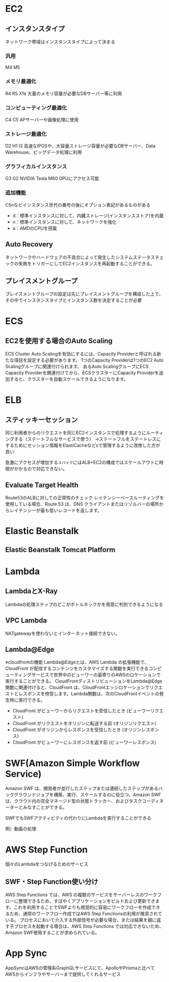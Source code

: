 # EC2
## インスタンスタイプ
ネットワーク帯域はインスタンスタイプによって決まる

### 汎用
M4 M5
### メモリ最適化
R4 R5 X1e
大量のメモリ容量が必要なDBサーバー等に利用
### コンピューティング最適化
C4 C5
APサーバーや画像処理に使用
### ストレージ最適化
D2 H1 I3
高速なIPOSや、大容量ストレージ容量が必要なDBサーバー、Data Warehouse、ビッグデータ処理に利用
### グラフィカルインスタンス
G3 G2
NVIDIA Tesla M60 GPUにアクセス可能

### 追加機能
C5nなどインスタンス世代の番号の後にオプション表記があるものがある
- d：標準インスタンスに対して、内臓ストレージ(インスタンスストア)を内蔵
- n：標準インスタンスに対して、ネットワークを強化
- a：AMDのCPUを搭載

## Auto Recovery
ネットワークやハードウェアの不具合によって発生したシステムステータスチェックの失敗をトリガーにしてEC2インスタンスを再起動することができる。

## プレイスメントグループ
プレイスメントグループの設定は先にプレイスメントグループを構成した上で、その中でインスタンスタイプとインスタンス数を決定することが必要

# ECS
## EC2を使用する場合のAuto Scaling 
ECS Cluster Auto Scalingを有効にするには、Capacity Providerと呼ばれる新たな項目を設定する必要があります。
1つのCapacity Providerは1つのEC2 Auto Scalingグループに関連付けられます。
あるAuto ScalingグループにECS Capacity Providerを関連付けてから、ECSクラスターにCapacity Providerを追加すると、クラスターを自動スケールできるようになります。

# ELB
## スティッキーセッション
同じ利用者からのリクエストを同じEC2インスタンスで処理するようにルーティングする（ステートフルなサービスで使う）
→ステートフルをステートレスにするためにセッション情報をElastiCacheなどsで管理するように改修した方が良い

急激にアクセスが増加する`スパイク`にはALB+EC2の構成ではスケールアウトに時間がかかるので対応できない。

## Evaluate Target Health
Route53のALBに対しての正常性のチェック
レイテンシーベースルーティングを使用している場合、Route 53 は、DNS クライアントまたはリゾルバーの場所からレイテンシーが最も低いレコードを返します。

# Elastic Beanstalk
## Elastic Beanstalk Tomcat Platform

# Lambda
## LambdaとX-Ray
Lambdaの処理ステップのどこがボトルネックかを用意に判別できるようになる
## VPC Lambda
NATgatewayを使わないとインターネット接続できない。

## Lambda@Edge
※cloudfrontの機能
Lambda@Edgeとは、AWS Lambda の拡張機能で、CloudFront が配信するコンテンツをカスタマイズする関数を実行できるコンピューティングサービスで世界中のビューワーの最寄りのAWSのロケーションで実行することができる。
CloudFrontディストリビューションをLambda@Edge関数に関連付けると、CloudFront は、CloudFrontエッジロケーションでリクエストとレスポンスを傍受します。Lambda関数は、次のCloudFrontイベントの発生時に実行できる。

 - CloudFront がビューワーからリクエストを受信したとき (ビューワーリクエスト)
 - CloudFront がリクエストをオリジンに転送する前 (オリジンリクエスト)
 - CloudFront がオリジンからレスポンスを受信したとき (オリジンレスポンス)
 - CloudFront がビューワーにレスポンスを返す前 (ビューワーレスポンス)

 # SWF(Amazon Simple Workflow Service)
 Amazon SWF は、開発者が並行したステップまたは連続したステップがあるバックグラウンドジョブを構築、実行、スケールするのに役立つ。Amazon SWF は、クラウド内の完全マネージド型の状態トラッカー、およびタスクコーディネーターとみなすことができる。

SWFでもSWFアクティビティの代わりにLambdaを実行することができる

例）動画の処理

# AWS Step Function
個々のLambdaをつなげるためのサービス

## SWF・Step Function使い分け
AWS Step Functions では、AWS の複数のサービスをサーバーレスのワークフローに整理できるため、すばやくアプリケーションをビルドおよび更新できます。これを利用することでSWFよりも視覚的に容易にワークフローを作成できるため、通常のワークフロー作成ではAWS Step Functionsの利用が推奨されている。
プロセスにおいて介入する外部信号が必要な場合、または結果を親に返す子プロセスを起動する場合は、AWS Step Functions では対応できないため、Amazon SWF使用することが求められている。

# App Sync
AppSyncはAWSの管理系GraphQLサービスにて、ApolloやPrismaと比べてAWSからインフラやサーバーまで提供してくれるサービス